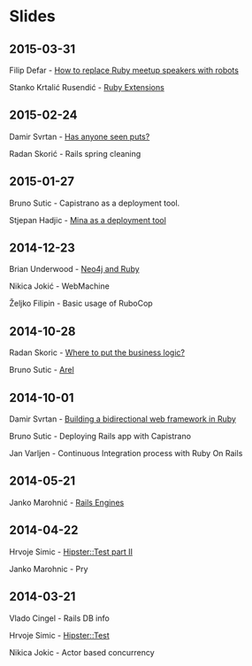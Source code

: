 # Slides

## 2015-03-31
Filip Defar - [How to replace Ruby meetup speakers with robots](http://www.refactorit.co/talks/robots/)

Stanko Krtalić Rusendić - [Ruby Extensions](https://github.com/rubyzg/slides/blob/master/2015-03-31/ruby_extensions.pdf)

## 2015-02-24
Damir Svrtan - [Has anyone seen puts?](http://slides.com/damirsvrtan/ruby-talks-1-9#/)

Radan Skorić - Rails spring cleaning

## 2015-01-27
Bruno Sutic - Capistrano as a deployment tool.

Stjepan Hadjic - [Mina as a deployment tool](http://slides.com/stjepanhadjic/mina/#/)

## 2014-12-23
Brian Underwood - [Neo4j and Ruby](http://www.brian-underwood.codes/asciidoc-slides/content/presentation/neo4j-ruby/)

Nikica Jokić - WebMachine

Željko Filipin - Basic usage of RuboCop

## 2014-10-28
Radan Skoric - [Where to put the business logic?](http://radanskoric.github.io/ror_business_logic_presentation/#/)

Bruno Sutic - [Arel](https://speakerdeck.com/brunosutic/introduction-to-arel)

## 2014-10-01
Damir Svrtan - [Building a bidirectional web framework in Ruby](http://slides.com/damirsvrtan/bidirectional-ruby-framework#)

Bruno Sutic - Deploying Rails app with Capistrano

Jan Varljen - Continuous Integration process with Ruby On Rails

## 2014-05-21
Janko Marohnić - [Rails Engines](https://speakerdeck.com/janko_m/rails-engines)

## 2014-04-22
Hrvoje Simic - [Hipster::Test part II](https://github.com/shime/hipster_test)

Janko Marohnic - Pry

## 2014-03-21
Vlado Cingel - Rails DB info

Hrvoje Simic - [Hipster::Test](https://github.com/shime/hipster_test)

Nikica Jokic - Actor based concurrency
